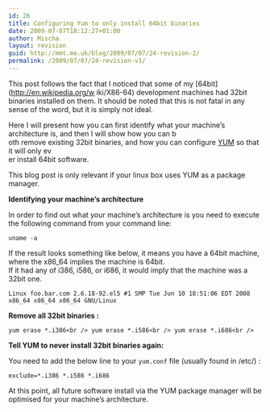 ```yaml
---
id: 26
title: Configuring Yum to only install 64bit binaries
date: 2009-07-07T18:12:27+01:00
author: Mischa
layout: revision
guid: http://mmt.me.uk/blog/2009/07/07/24-revision-2/
permalink: /2009/07/07/24-revision-v1/
---
```

This post follows the fact that I noticed that some of my [64bit](http://en.wikipedia.org/w
iki/X86-64) development machines had 32bit binaries installed on them. It should be noted that this is not fatal in any sense of the word, but it is simply not ideal. 

Here I will present how you can first identify what your machine&#8217;s architecture is, and then I will show how you can b  
oth remove existing 32bit binaries, and how you can configure [YUM](http://yum.baseurl.org/) so that it will only ev  
er install 64bit software.

This blog post is only relevant if your linux box uses YUM as a package manager. 

**Identifying your machine&#8217;s architecture**

In order to find out what your machine&#8217;s architecture is you need to execute the following command from your command line: 

`uname -a` 

If the result looks something like below, it means you have a 64bit machine, where the x86_64 implies the machine is 64bit.  
If it had any of i386, i586, or i686, it would imply that the machine was a 32bit one.

`Linux foo.bar.com 2.6.18-92.el5 #1 SMP Tue Jun 10 18:51:06 EDT 2008 x86_64 x86_64 x86_64 GNU/Linux`

**Remove all 32bit binaries :** 

`yum erase *.i386<br />
yum erase *.i586<br />
yum erase *.i686<br />
` 

**Tell YUM to never install 32bit binaries again:** 

You need to add the below line to your `yum.conf` file (usually found in /etc/) :

`exclude=*.i386 *.i586 *.i686`

At this point, all future software install via the YUM package manager will be optimised for your machine&#8217;s architecture.